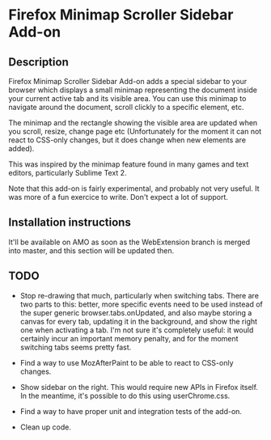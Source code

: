 Firefox Minimap Scroller Sidebar Add-on
=======================================

Description
-----------

Firefox Minimap Scroller Sidebar Add-on adds a special sidebar to your browser
which displays a small minimap representing the document inside your current
active tab and its visible area. You can use this minimap to navigate around 
the document, scroll clickly to a specific element, etc.

The minimap and the rectangle showing the visible area are updated when you
scroll, resize, change page etc (Unfortunately for the moment it can not react
to CSS-only changes, but it does change when new elements are added).

This was inspired by the minimap feature found in many games and text editors,
particularly Sublime Text 2.

Note that this add-on is fairly experimental, and probably not very useful. It
was more of a fun exercice to write. Don't expect a lot of support.


Installation instructions
-------------------------

It'll be available on AMO as soon as the WebExtension branch is merged into
master, and this section will be updated then.

TODO
----

- Stop re-drawing that much, particularly when switching tabs. There are two
  parts to this: better, more specific events need to be used instead of the
  super generic browser.tabs.onUpdated, and also maybe storing a canvas for
  every tab, updating it in the background, and show the right one when
  activating a tab. I'm not sure it's completely useful: it would certainly
  incur an important memory penalty, and for the moment switching tabs seems
  pretty fast.

- Find a way to use MozAfterPaint to be able to react to CSS-only changes.

- Show sidebar on the right. This would require new APIs in Firefox itself.
  In the meantime, it's possible to do this using userChrome.css.

- Find a way to have proper unit and integration tests of the add-on.

- Clean up code.

